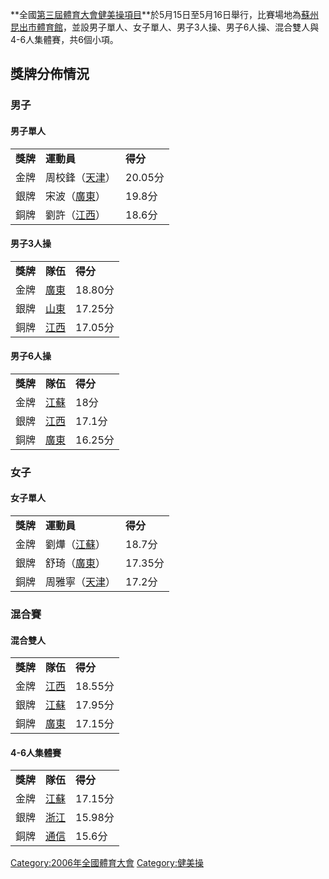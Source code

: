 **全國[第三屆體育大會](../Page/第三屆全國體育大會.md "wikilink")[健美操項目](https://zh.wikipedia.org/wiki/健美操 "wikilink")**於5月15日至5月16日舉行，比賽場地為[蘇州昆出市體育館](https://zh.wikipedia.org/wiki/蘇州昆出市體育館 "wikilink")，並設男子單人、女子單人、男子3人操、男子6人操、混合雙人與4-6人集體賽，共6個小項。

## 獎牌分佈情況

### 男子

#### 男子單人

|        |                                                        |        |
| ------ | ------------------------------------------------------ | ------ |
| **獎牌** | **運動員**                                                | **得分** |
| 金牌     | 周校鋒（[天津](https://zh.wikipedia.org/wiki/天津 "wikilink")） | 20.05分 |
| 銀牌     | 宋波（[廣東](https://zh.wikipedia.org/wiki/廣東 "wikilink")）  | 19.8分  |
| 銅牌     | 劉許（[江西](https://zh.wikipedia.org/wiki/江西 "wikilink")）  | 18.6分  |

#### 男子3人操

|        |                                                   |        |
| ------ | ------------------------------------------------- | ------ |
| **獎牌** | **隊伍**                                            | **得分** |
| 金牌     | [廣東](https://zh.wikipedia.org/wiki/廣東 "wikilink") | 18.80分 |
| 銀牌     | [山東](https://zh.wikipedia.org/wiki/山東 "wikilink") | 17.25分 |
| 銅牌     | [江西](https://zh.wikipedia.org/wiki/江西 "wikilink") | 17.05分 |

#### 男子6人操

|        |                                                   |        |
| ------ | ------------------------------------------------- | ------ |
| **獎牌** | **隊伍**                                            | **得分** |
| 金牌     | [江蘇](https://zh.wikipedia.org/wiki/江蘇 "wikilink") | 18分    |
| 銀牌     | [江西](https://zh.wikipedia.org/wiki/江西 "wikilink") | 17.1分  |
| 銅牌     | [廣東](https://zh.wikipedia.org/wiki/廣東 "wikilink") | 16.25分 |

### 女子

#### 女子單人

|        |                                                        |        |
| ------ | ------------------------------------------------------ | ------ |
| **獎牌** | **運動員**                                                | **得分** |
| 金牌     | 劉燁（[江蘇](https://zh.wikipedia.org/wiki/江蘇 "wikilink")）  | 18.7分  |
| 銀牌     | 舒琦（[廣東](https://zh.wikipedia.org/wiki/廣東 "wikilink")）  | 17.35分 |
| 銅牌     | 周雅寧（[天津](https://zh.wikipedia.org/wiki/天津 "wikilink")） | 17.2分  |

### 混合賽

#### 混合雙人

|        |                                                   |        |
| ------ | ------------------------------------------------- | ------ |
| **獎牌** | **隊伍**                                            | **得分** |
| 金牌     | [江西](https://zh.wikipedia.org/wiki/江西 "wikilink") | 18.55分 |
| 銀牌     | [江蘇](https://zh.wikipedia.org/wiki/江蘇 "wikilink") | 17.95分 |
| 銅牌     | [廣東](https://zh.wikipedia.org/wiki/廣東 "wikilink") | 17.15分 |

#### 4-6人集體賽

|        |                                                       |        |
| ------ | ----------------------------------------------------- | ------ |
| **獎牌** | **隊伍**                                                | **得分** |
| 金牌     | [江蘇](https://zh.wikipedia.org/wiki/江蘇 "wikilink")     | 17.15分 |
| 銀牌     | [浙江](https://zh.wikipedia.org/wiki/浙江 "wikilink")     | 15.98分 |
| 銅牌     | [通信](https://zh.wikipedia.org/wiki/通信體育協會 "wikilink") | 15.6分  |

[Category:2006年全國體育大會](https://zh.wikipedia.org/wiki/Category:2006年全國體育大會 "wikilink") [Category:健美操](https://zh.wikipedia.org/wiki/Category:健美操 "wikilink")